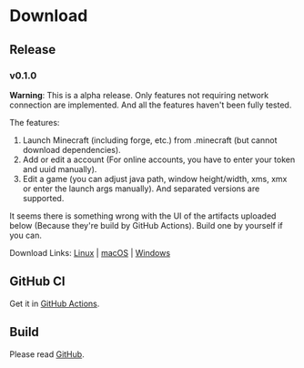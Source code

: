 # Download

## Release
### v0.1.0
**Warning**: This is a alpha release. Only features not requiring network connection are implemented. And all the features haven't been fully tested.

The features:

1. Launch Minecraft (including forge, etc.) from .minecraft (but cannot download dependencies).
2. Add or edit a account (For online accounts, you have to enter your token and uuid manually).
3. Edit a game (you can adjust java path, window height/width, xms, xmx or enter the launch args manually). And separated versions are supported.

It seems there is something wrong with the UI of the artifacts uploaded below (Because they're build by GitHub Actions). Build one by yourself if you can.

Download Links:
[Linux](https://github.com/constant-e/CEMCL/releases/download/v0.1.0/cemcl-0.1.0-linux-x86_64) |
[macOS](https://github.com/constant-e/CEMCL/releases/download/v0.1.0/cemcl-0.1.0-macos-x86_64) |
[Windows](https://github.com/constant-e/CEMCL/releases/download/v0.1.0/cemcl-0.1.0-windows-x86_64.exe)

## GitHub CI
Get it in [GitHub Actions](https://github.com/constant-e/CEMCL/actions).

## Build
Please read [GitHub](https://github.com/constant-e/CEMCL/).

